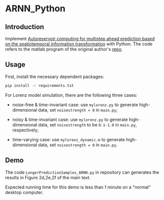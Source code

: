 <!--
 * @Date: 2021-08-10 10:55:32
 * @LastEditors: GodK
-->
# ARNN_Python

##  Introduction

Implement [Autoreservoir computing for multistep ahead prediction based on the spatiotemporal information transformation](https://www.nature.com/articles/s41467-020-18381-0) with Python. The code refers to the matlab program of the original author's [repo](https://github.com/RPcb/ARNN).


## Usage

First, install the necessary dependent packages:

```bash
pip install -r requirements.txt
```

For Lorenz model simulation, there are the following three cases:

* noise-free & time-invariant case: use `mylorenz.py` to generate high-dimensional data, set `noisestrength = 0` in `main.py`;

* noisy & time-invariant case: use `mylorenz.py` to generate high-dimensional data, set `noisestrength` to be `0.1-1.0` in `main.py`, respectively;

* time-varying case: use `mylorenz_dynamic.m` to generate high-dimensional data, set `noisestrength = 0` in `main.py`.

## Demo

The code `LongerPredictionSamples_ARNN.py` in repository can generates the results in Figure 2d,2e,2f of the main text.

Expected running time for this demo is less than 1 minute on a "normal" desktop computer.